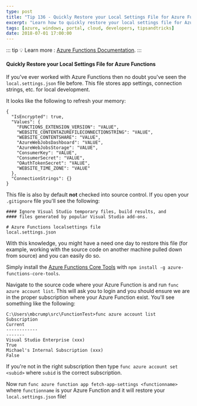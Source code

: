 ```yaml
---
type: post
title: "Tip 136 - Quickly Restore your Local Settings File for Azure Functions"
excerpt: "Learn how to quickly restore your local settings file for Azure Functions"
tags: [azure, windows, portal, cloud, developers, tipsandtricks]
date: 2018-07-01 17:00:00
---
```


::: tip
:bulb: Learn more : [Azure Functions Documentation](https://docs.microsoft.com/azure/azure-functions/?WT.mc_id=docs-azuredevtips-micrum).
:::

#### Quickly Restore your Local Settings File for Azure Functions

If you've ever worked with Azure Functions then no doubt you've seen the `local.settings.json` file before. This file stores app settings, connection strings, etc. for local development. 

It looks like the following to refresh your memory: 

```text
{
  "IsEncrypted": true,
  "Values": {
    "FUNCTIONS_EXTENSION_VERSION": "VALUE",
    "WEBSITE_CONTENTAZUREFILECONNECTIONSTRING": "VALUE",
    "WEBSITE_CONTENTSHARE": "VALUE",
    "AzureWebJobsDashboard": "VALUE",
    "AzureWebJobsStorage": "VALUE",
    "ConsumerKey": "VALUE",
    "ConsumerSecret": "VALUE",
    "OAuthTokenSecret": "VALUE",
    "WEBSITE_TIME_ZONE": "VALUE"
  },
  "ConnectionStrings": {}
}
```

This file is also by default **not** checked into source control. If you open your `.gitignore` file you'll see the following: 

```text
#### Ignore Visual Studio temporary files, build results, and
#### files generated by popular Visual Studio add-ons.

# Azure Functions localsettings file
local.settings.json
```

With this knowledge, you might have a need one day to restore this file (for example, working with the source code on another machine pulled down from source) and you can easily do so. 

Simply install the [Azure Functions Core Tools](https://docs.microsoft.com/azure/azure-functions/functions-run-local#install-the-azure-functions-core-tools?WT.mc_id=docs-azuredevtips-micrum) with `npm install -g azure-functions-core-tools`. 

Navigate to the source code where your Azure Function is and run `func azure account list`. This will ask you to login and you should ensure we are in the proper subscription where your Azure Function exist. You'll see something like the following: 

```text
C:\Users\mbcrump\src\FunctionTest>func azure account list
Subscription                                                                 Current
------------                                                                 -------
Visual Studio Enterprise (xxx)                                               True
Michael's Internal Subscription (xxx)                                        False
```

If you're not in the right subscription then type `func azure account set <subid>` where `subid` is the correct subscription.

Now run `func azure function app fetch-app-settings <functionname>` where `functionname` is your Azure Function and it will restore your `local.settings.json` file! 

<img :src="$withBase('/files/functioncliappsettings.png')">
